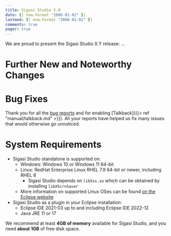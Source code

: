 ```yaml
---
title: Sigasi Studio 5.N
date: {{ now.Format "2006-01-02" }}
lastmod: {{ now.Format "2006-01-02" }}
comments: true
pager: true
---
```

We are proud to present the Sigasi Studio X.Y release: ...

# Further New and Noteworthy Changes


# Bug Fixes

Thank you for all the [bug reports](mailto:support@sigasi.com) and for enabling [Talkback]({{< ref "manual/talkback.md" >}}). All your reports have helped us fix many issues that would otherwise go unnoticed.

# System Requirements

* Sigasi Studio standalone is supported on:
  * Windows: Windows 10 or Windows 11 64-bit
  * Linux: RedHat Enterprise Linux RHEL 7.9 64-bit or newer, including RHEL 8
    * Sigasi Studio depends on `libXss.so` which can be obtained by installing `libXScrnSaver`
  * More information on supported Linux OSes can be found [on the Eclipse website](https://www.eclipse.org/projects/project-plan.php?planurl=http://www.eclipse.org/eclipse/development/plans/eclipse_project_plan_4_19.xml#target_environments)
* Sigasi Studio as a plugin in your Eclipse installation:
  * Eclipse IDE 2021-03 up to and including Eclipse IDE 2022-12
  * Java JRE 11 or 17

We recommend at least **4GB of memory** available for Sigasi Studio,
and you need **about 1GB** of free disk space.

